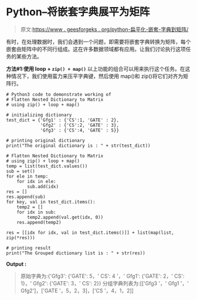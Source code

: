 # Python–将嵌套字典展平为矩阵

> 原文:[https://www . geesforgeks . org/python-扁平化-嵌套-字典到矩阵/](https://www.geeksforgeeks.org/python-flatten-nested-dictionary-to-matrix/)

有时，在处理数据时，我们会遇到一个问题，即需要将嵌套字典转换为矩阵，每个嵌套由矩阵中的不同行组成。这在许多数据领域都有应用。让我们讨论执行这项任务的某些方法。

**方法#1:使用 loop + `zip() + map()`**
以上功能的组合可以用来执行这个任务。在这种情况下，我们使用蛮力来压平字典键，然后使用 map()和 zip()将它们对齐为矩阵行。

```
# Python3 code to demonstrate working of 
# Flatten Nested Dictionary to Matrix
# using zip() + loop + map()

# initializing dictionary 
test_dict = {'Gfg1' : {'CS':1, 'GATE' : 2}, 
             'Gfg2' : {'CS':2, 'GATE' : 3},
             'Gfg3' : {'CS':4, 'GATE' : 5}} 

# printing original dictionary 
print("The original dictionary is : " + str(test_dict)) 

# Flatten Nested Dictionary to Matrix
# using zip() + loop + map()
temp = list(test_dict.values())
sub = set()
for ele in temp:
    for idx in ele:
        sub.add(idx) 
res = []
res.append(sub)
for key, val in test_dict.items():
    temp2 = []
    for idx in sub:
        temp2.append(val.get(idx, 0))
    res.append(temp2)

res = [[idx for idx, val in test_dict.items()]] + list(map(list, zip(*res)))

# printing result  
print("The Grouped dictionary list is : " + str(res)) 
```

**Output :**

> 原始字典为:{'Gfg3': {'GATE': 5，' CS': 4 '，' Gfg1': {'GATE': 2，' CS': 1}，' Gfg2': {'GATE': 3，' CS': 2}}
> 分组字典列表为:[['Gfg3 '，' Gfg1 '，' Gfg2']，['GATE '，5，2，3]，['CS '，4，1，2]]
